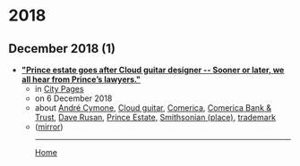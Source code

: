 # 2018

## December 2018 (1)

 - [**"Prince estate goes after Cloud guitar designer -- Sooner or later, we all hear from Prince’s lawyers."**](http://www.citypages.com/music/prince-estate-goes-after-cloud-guitar-designer/502027422)<ul><li>in [City Pages](http://www.citypages.com/)</li><li>on 6 December 2018</li><li>about [André Cymone](../../topics/andr-cymone/index.md), [Cloud guitar](../../topics/cloud-guitar/index.md), [Comerica](../../topics/comerica/index.md), [Comerica Bank & Trust](../../topics/comerica-bank-trust/index.md), [Dave Rusan](../../topics/dave-rusan/index.md), [Prince Estate](../../topics/prince-estate/index.md), [Smithsonian (place)](../../topics/place/smithsonian/index.md), [trademark](../../topics/trademark/index.md)</li><li>([mirror](https://web.archive.org/web/*/http://www.citypages.com/music/prince-estate-goes-after-cloud-guitar-designer/502027422))</li><ul>

----

[Home](../index.md)
